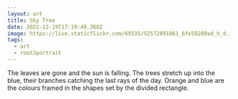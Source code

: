 ```yaml
---
layout: art
title: Sky Tree
date: 2022-12-19T17:19:49.368Z
image: https://live.staticflickr.com/65535/52572891061_6fe58260ad_h_d.jpg
tags:
  - art
  - root2portrait
---
```

The leaves are gone and the sun is falling. The trees stretch up into the blue, their branches catching the last rays of the day. Orange and blue are the colours framed in the shapes set by the divided rectangle.